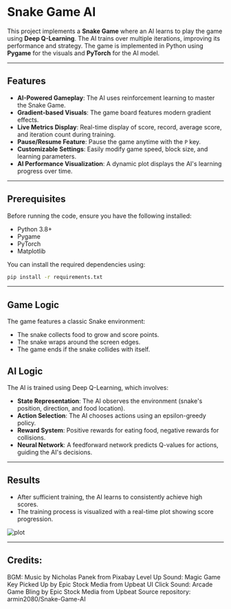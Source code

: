 # Snake Game AI

This project implements a **Snake Game** where an AI learns to play the game using **Deep Q-Learning**. The AI trains over multiple iterations, improving its performance and strategy. The game is implemented in Python using **Pygame** for the visuals and **PyTorch** for the AI model.

---

## Features
- **AI-Powered Gameplay**: The AI uses reinforcement learning to master the Snake Game.
- **Gradient-based Visuals**: The game board features modern gradient effects.
- **Live Metrics Display**: Real-time display of score, record, average score, and iteration count during training.
- **Pause/Resume Feature**: Pause the game anytime with the `P` key.
- **Customizable Settings**: Easily modify game speed, block size, and learning parameters.
- **AI Performance Visualization**: A dynamic plot displays the AI's learning progress over time.

---

## Prerequisites
Before running the code, ensure you have the following installed:
- Python 3.8+
- Pygame
- PyTorch
- Matplotlib

You can install the required dependencies using:
```bash
pip install -r requirements.txt
```
---

## Game Logic
The game features a classic Snake environment:
- The snake collects food to grow and score points.
- The snake wraps around the screen edges.
- The game ends if the snake collides with itself.

## AI Logic
The AI is trained using Deep Q-Learning, which involves:
- **State Representation**: The AI observes the environment (snake's position, direction, and food location).
- **Action Selection**: The AI chooses actions using an epsilon-greedy policy.
- **Reward System**: Positive rewards for eating food, negative rewards for collisions.
- **Neural Network**: A feedforward network predicts Q-values for actions, guiding the AI's decisions.

---

## Results
- After sufficient training, the AI learns to consistently achieve high scores.
- The training process is visualized with a real-time plot showing score progression.

![plot](https://github.com/user-attachments/assets/e120a1f6-720a-44e0-b2a1-d8703b9a443a)

---
## Credits:
BGM: Music by Nicholas Panek from Pixabay
Level Up Sound: Magic Game Key Picked Up by Epic Stock Media from Upbeat
UI Click Sound: Arcade Game Bling by Epic Stock Media from Upbeat
Source repository: armin2080/Snake-Game-AI